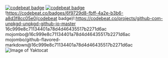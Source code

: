 <a href="https://codebeat.co/projects/github-com-unpkgd-unpkgd-github-io-master"><img alt="codebeat badge" src="https://codebeat.co/badges/6f9729d8-fbff-4a2e-b3b6-a8d3f8cc05e0" /></a>
[![codebeat badge](https://codebeat.co/badges/6f9729d8-fbff-4a2e-b3b6-a8d3f8cc05e0)](https://codebeat.co/projects/github-com-unpkgd-unpkgd-github-io-master)
!https://codebeat.co/badges/6f9729d8-fbff-4a2e-b3b6-a8d3f8cc05e0(codebeat badge)!:https://codebeat.co/projects/github-com-unpkgd-unpkgd-github-io-master
16c999e8c71134401a78d4d46435517b2271d6ac
mojombo@16c999e8c71134401a78d4d46435517b2271d6ac
mojombo/github-flavored-markdown@16c999e8c71134401a78d4d46435517b2271d6ac
![Image of Yaktocat](https://octodex.github.com/images/yaktocat.png)
